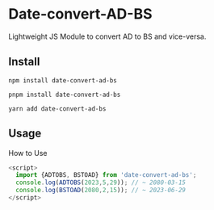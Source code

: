# Date-convert-AD-BS

Lightweight JS Module to convert AD to BS and vice-versa.

## Install

```
npm install date-convert-ad-bs

pnpm install date-convert-ad-bs

yarn add date-convert-ad-bs
```

## Usage

How to Use

```javascript
<script>
  import {ADTOBS, BSTOAD} from 'date-convert-ad-bs';
  console.log(ADTOBS(2023,5,29)); // ~ 2080-03-15
  console.log(BSTOAD(2080,2,15)); // ~ 2023-06-29
</script>
```
